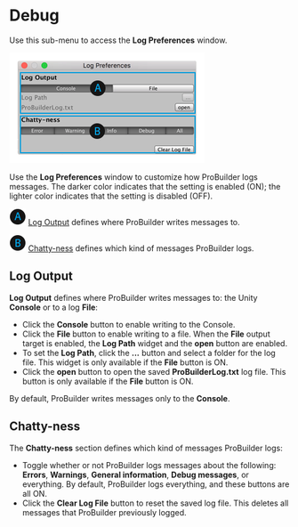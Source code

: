 # Debug

Use this sub-menu to access the **Log Preferences** window. 

![Debug Window Example](images/menu-debug.png)

Use the **Log Preferences** window to customize how ProBuilder logs messages. The darker color indicates that the setting is enabled (ON); the lighter color indicates that the setting is disabled (OFF).

![A](images/LetterCircle_A.png) [Log Output](#output) defines where ProBuilder writes messages to.

![B](images/LetterCircle_B.png) [Chatty-ness](#chattyness) defines which kind of messages ProBuilder logs.

<a name="output"></a>

## Log Output

__Log Output__ defines where ProBuilder writes messages to: the Unity __Console__ or to a log __File__:

* Click the __Console__ button to enable writing to the Console. 
* Click the __File__ button to enable writing to a file. When the **File** output target is enabled, the **Log Path** widget and the **open** button are enabled.
* To set the __Log Path__, click the __...__ button and select a folder for the log file. This widget is only available if the **File** button is ON.
* Click the **open** button to open the saved __ProBuilderLog.txt__ log file. This button is only available if the **File** button is ON.

By default, ProBuilder writes messages only to the __Console__.

<a name="chattyness"></a>

## Chatty-ness

The __Chatty-ness__ section defines which kind of messages ProBuilder logs: 

* Toggle whether or not ProBuilder logs messages about the following: **Errors**, **Warnings**, **General information**, **Debug messages**, or everything. By default, ProBuilder logs everything, and these buttons are all ON.
* Click the __Clear Log File__ button to reset the saved log file. This deletes all messages that ProBuilder previously logged.


